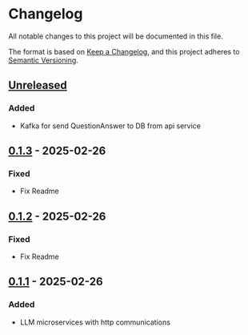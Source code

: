 # Changelog
All notable changes to this project will be documented in this file.

The format is based on [Keep a Changelog](https://keepachangelog.com/en/1.0.0/), and this project adheres to [Semantic Versioning](https://semver.org/spec/v2.0.0.html).

## [Unreleased]
### Added
- Kafka for send QuestionAnswer to DB from api service

## [0.1.3] - 2025-02-26
### Fixed
- Fix Readme

## [0.1.2] - 2025-02-26
### Fixed
- Fix Readme

## [0.1.1] - 2025-02-26
### Added
- LLM microservices with http communications

[Unreleased]: https://github.com/gilcu2/llm_service_py/compare/0.1.3...master
[0.1.3]: https://github.com/gilcu2/llm_service_py/compare/0.1.2...0.1.3
[0.1.2]: https://github.com/gilcu2/llm_service_py/compare/0.1.1...0.1.2
[0.1.1]: https://github.com/gilcu2/llm_service_py/tree/0.1.1
